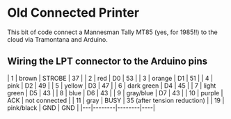 # Old Connected Printer

This bit of code connect a Mannesman Tally MT85 (yes, for 1985!!) to the cloud via Tramontana  and Arduino.

## Wiring the LPT connector to the Arduino pins

| 1 | brown  | STROBE | 37 |
| 2 | red    | D0     | 53 |
| 3 | orange | D1     | 51 |
| 4 | pink   | D2     | 49 |
| 5 | yellow | D3     | 47 |
| 6 | dark green | D4 | 45 |
| 7 | light green | D5 | 43 |
| 8 | blue | D6 | 43 |
| 9 | gray/blue | D7 | 43 |
| 10 | purple | ACK | not connected |
| 11 | gray | BUSY | 35 (after tension reduction) |
| 19 | pink/black | GND | GND |
|---|--------|--------|----|
